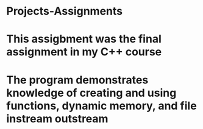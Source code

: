 # Projects-Assignments
# This assigbment was the final assignment in my C++ course
# The program demonstrates knowledge of creating and using functions, dynamic memory, and file instream outstream
